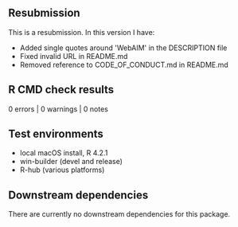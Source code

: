 ## Resubmission
This is a resubmission. In this version I have:

* Added single quotes around 'WebAIM' in the DESCRIPTION file
* Fixed invalid URL in README.md
* Removed reference to CODE_OF_CONDUCT.md in README.md

## R CMD check results

0 errors | 0 warnings | 0 notes

## Test environments
* local macOS install, R 4.2.1
* win-builder (devel and release)
* R-hub (various platforms)

## Downstream dependencies
There are currently no downstream dependencies for this package.
